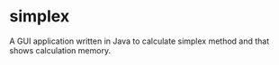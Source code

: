 # simplex

A GUI application written in Java to calculate simplex method and that shows calculation memory.

